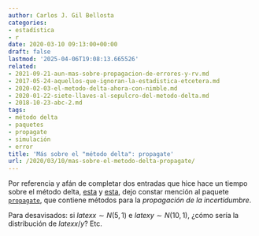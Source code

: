 ```yaml
---
author: Carlos J. Gil Bellosta
categories:
- estadística
- r
date: 2020-03-10 09:13:00+00:00
draft: false
lastmod: '2025-04-06T19:08:13.665526'
related:
- 2021-09-21-aun-mas-sobre-propagacion-de-errores-y-rv.md
- 2017-05-24-aquellos-que-ignoran-la-estadistica-etcetera.md
- 2020-02-03-el-metodo-delta-ahora-con-nimble.md
- 2020-01-22-siete-llaves-al-sepulcro-del-metodo-delta.md
- 2018-10-23-abc-2.md
tags:
- método delta
- paquetes
- propagate
- simulación
- error
title: 'Más sobre el "método delta": propagate'
url: /2020/03/10/mas-sobre-el-metodo-delta-propagate/
---
```


Por referencia y afán de completar dos entradas que hice hace un tiempo sobre el método delta, [esta](https://www.datanalytics.com/2020/01/22/siete-llaves-al-sepulcro-del-metodo-delta/) y [esta](https://www.datanalytics.com/2020/02/03/el-metodo-delta-ahora-con-nimble/), dejo constar mención al paquete [`propagate`](https://CRAN.R-project.org/package=propagate), que contiene métodos para la _propagación de la incertidumbre_.

Para desavisados: si $latex x \sim N(5,1)$ e $latex y \sim N(10,1)$, ¿cómo sería la distribución de $latex x/y$? Etc.